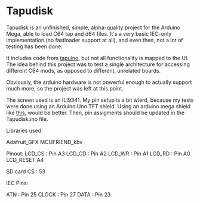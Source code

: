 <h1>Tapudisk</h1>
Tapudisk is an unfinished, simple, alpha-quality project for the Arduino Mega, able to load C64 tap and d64 files.
It's a very basic IEC-only implementation (no fastloader support at all), and even then, not
a lot of testing has been done.

It includes code from  <a href="https://github.com/sweetlilmre/tapuino">tapuino</a>, but not all functionality is mapped to the UI.
The idea behind this project was to test a single architecture for accessing different C64 mods, as opposed to different, unrelated boards.

Obviously, the arduino hardware is not powerful enough to actually support much more, so the project was left at this point.

The screen used is an ILI9341. My pin setup is a bit wierd, because my tests were done using an Arduino Uno TFT shield. Using an arduino mega shield
like  <a href="https://es.aliexpress.com/item/4000056270428.html?spm=a2g0o.detail.1000014.11.4a267932J214IO&gps-id=pcDetailBottomMoreOtherSeller&scm=1007.14976.200453.0&scm_id=1007.14976.200453.0&scm-url=1007.14976.200453.0&pvid=08316ec4-b06d-4155-ba14-64698dda2bc9&_t=gps-id:pcDetailBottomMoreOtherSeller,scm-url:1007.14976.200453.0,pvid:08316ec4-b06d-4155-ba14-64698dda2bc9,tpp_buckets:668%230%23131923%2323_668%23808%233772%23903_668%23888%233325%2314_4976%230%23200453%2313_4976%232711%237538%23490_4976%233104%239653%236_4976%234052%2318550%236_4976%233141%239888%2310_668%232846%238115%23832_668%232717%237564%23683_668%231000022185%231000066058%230_668%233422%2315392%23273_4452%230%23194218%230_4452%233474%2317029%23810_4452%233098%239599%23392_4452%233564%2316062%2389">this</a>, 
would be better. Then, pin assigments should be updated in the Tapudisk.ino file.

Libraries used:

Adafruit_GFX
MCUFRIEND_kbv

Pinout:
LCD_CS : Pin A3 
LCD_CD : Pin A2 
LCD_WR : Pin A1 
LCD_RD : Pin A0 
LCD_RESET A4 

SD card CS : 53


IEC Pins:

ATN : Pin 25 
CLOCK : Pin 27
DATA : Pin 23